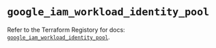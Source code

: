 # `google_iam_workload_identity_pool`

Refer to the Terraform Registory for docs: [`google_iam_workload_identity_pool`](https://www.terraform.io/docs/providers/google-beta/r/google_iam_workload_identity_pool).
